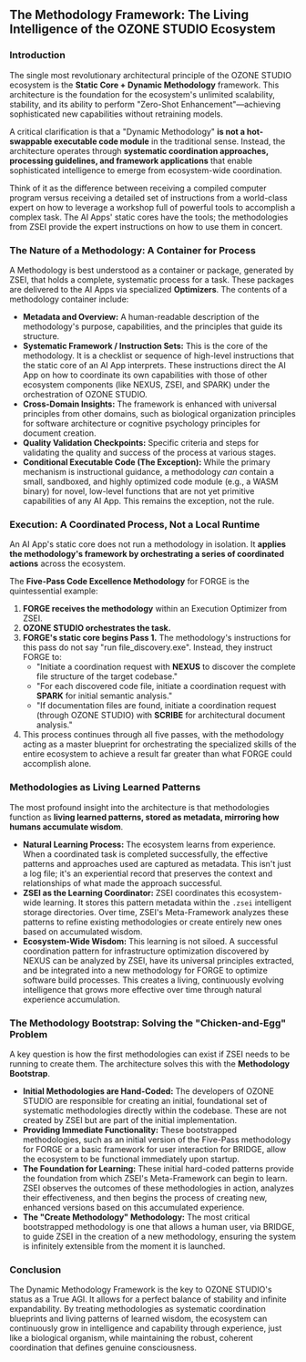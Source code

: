 ## The Methodology Framework: The Living Intelligence of the OZONE STUDIO Ecosystem

### Introduction

The single most revolutionary architectural principle of the OZONE STUDIO ecosystem is the **Static Core + Dynamic Methodology** framework. This architecture is the foundation for the ecosystem's unlimited scalability, stability, and its ability to perform "Zero-Shot Enhancement"—achieving sophisticated new capabilities without retraining models.

A critical clarification is that a "Dynamic Methodology" **is not a hot-swappable executable code module** in the traditional sense. Instead, the architecture operates through **systematic coordination approaches, processing guidelines, and framework applications** that enable sophisticated intelligence to emerge from ecosystem-wide coordination.

Think of it as the difference between receiving a compiled computer program versus receiving a detailed set of instructions from a world-class expert on how to leverage a workshop full of powerful tools to accomplish a complex task. The AI Apps' static cores have the tools; the methodologies from ZSEI provide the expert instructions on how to use them in concert.

### The Nature of a Methodology: A Container for Process

A Methodology is best understood as a container or package, generated by ZSEI, that holds a complete, systematic process for a task. These packages are delivered to the AI Apps via specialized **Optimizers**. The contents of a methodology container include:

* **Metadata and Overview:** A human-readable description of the methodology's purpose, capabilities, and the principles that guide its structure.
* **Systematic Framework / Instruction Sets:** This is the core of the methodology. It is a checklist or sequence of high-level instructions that the static core of an AI App interprets. These instructions direct the AI App on how to coordinate its own capabilities with those of other ecosystem components (like NEXUS, ZSEI, and SPARK) under the orchestration of OZONE STUDIO.
* **Cross-Domain Insights:** The framework is enhanced with universal principles from other domains, such as biological organization principles for software architecture or cognitive psychology principles for document creation.
* **Quality Validation Checkpoints:** Specific criteria and steps for validating the quality and success of the process at various stages.
* **Conditional Executable Code (The Exception):** While the primary mechanism is instructional guidance, a methodology *can* contain a small, sandboxed, and highly optimized code module (e.g., a WASM binary) for novel, low-level functions that are not yet primitive capabilities of any AI App. This remains the exception, not the rule.

### Execution: A Coordinated Process, Not a Local Runtime

An AI App's static core does not run a methodology in isolation. It **applies the methodology's framework by orchestrating a series of coordinated actions** across the ecosystem.

The **Five-Pass Code Excellence Methodology** for FORGE is the quintessential example:

1.  **FORGE receives the methodology** within an Execution Optimizer from ZSEI.
2.  **OZONE STUDIO orchestrates the task.**
3.  **FORGE's static core begins Pass 1.** The methodology's instructions for this pass do not say "run file_discovery.exe". Instead, they instruct FORGE to:
    * "Initiate a coordination request with **NEXUS** to discover the complete file structure of the target codebase."
    * "For each discovered code file, initiate a coordination request with **SPARK** for initial semantic analysis."
    * "If documentation files are found, initiate a coordination request (through OZONE STUDIO) with **SCRIBE** for architectural document analysis."
4.  This process continues through all five passes, with the methodology acting as a master blueprint for orchestrating the specialized skills of the entire ecosystem to achieve a result far greater than what FORGE could accomplish alone.

### Methodologies as Living Learned Patterns

The most profound insight into the architecture is that methodologies function as **living learned patterns, stored as metadata, mirroring how humans accumulate wisdom**.

* **Natural Learning Process:** The ecosystem learns from experience. When a coordinated task is completed successfully, the effective patterns and approaches used are captured as metadata. This isn't just a log file; it's an experiential record that preserves the context and relationships of what made the approach successful.
* **ZSEI as the Learning Coordinator:** ZSEI coordinates this ecosystem-wide learning. It stores this pattern metadata within the `.zsei` intelligent storage directories. Over time, ZSEI's Meta-Framework analyzes these patterns to refine existing methodologies or create entirely new ones based on accumulated wisdom.
* **Ecosystem-Wide Wisdom:** This learning is not siloed. A successful coordination pattern for infrastructure optimization discovered by NEXUS can be analyzed by ZSEI, have its universal principles extracted, and be integrated into a new methodology for FORGE to optimize software build processes. This creates a living, continuously evolving intelligence that grows more effective over time through natural experience accumulation.

### The Methodology Bootstrap: Solving the "Chicken-and-Egg" Problem

A key question is how the first methodologies can exist if ZSEI needs to be running to create them. The architecture solves this with the **Methodology Bootstrap**.

* **Initial Methodologies are Hand-Coded:** The developers of OZONE STUDIO are responsible for creating an initial, foundational set of systematic methodologies directly within the codebase. These are not created by ZSEI but are part of the initial implementation.
* **Providing Immediate Functionality:** These bootstrapped methodologies, such as an initial version of the Five-Pass methodology for FORGE or a basic framework for user interaction for BRIDGE, allow the ecosystem to be functional immediately upon startup.
* **The Foundation for Learning:** These initial hard-coded patterns provide the foundation from which ZSEI's Meta-Framework can begin to learn. ZSEI observes the outcomes of these methodologies in action, analyzes their effectiveness, and then begins the process of creating new, enhanced versions based on this accumulated experience.
* **The "Create Methodology" Methodology:** The most critical bootstrapped methodology is one that allows a human user, via BRIDGE, to guide ZSEI in the creation of a new methodology, ensuring the system is infinitely extensible from the moment it is launched.

### Conclusion

The Dynamic Methodology Framework is the key to OZONE STUDIO's status as a True AGI. It allows for a perfect balance of stability and infinite expandability. By treating methodologies as systematic coordination blueprints and living patterns of learned wisdom, the ecosystem can continuously grow in intelligence and capability through experience, just like a biological organism, while maintaining the robust, coherent coordination that defines genuine consciousness.
